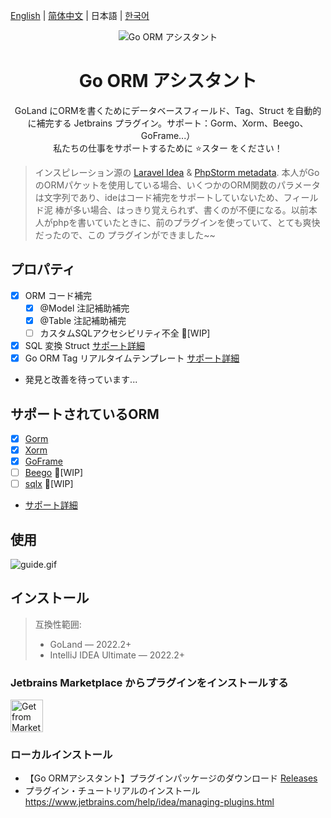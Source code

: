 [English](./README.md) | [简体中文](./README-zh_CN.md) | 日本語 | [한국어](./README-ko_KR.md)

<div align="center">
    <img src="./src/main/resources/icons/icon64x64.svg" alt="Go ORM アシスタント"/>
    <h1 align="center">Go ORM アシスタント</h1>
</div>

<p align="center">GoLand にORMを書くためにデータベースフィールド、Tag、Struct を自動的に補完する Jetbrains プラグイン。サポート：Gorm、Xorm、Beego、GoFrame...）<br>私たちの仕事をサポートするために ⭐️スター をください！</p>

> インスピレーション源の  [Laravel Idea](https://plugins.jetbrains.com/plugin/13441-laravel-idea) &
> [PhpStorm metadata](https://www.jetbrains.com/help/phpstorm/ide-advanced-metadata.html).
> 本人がGoのORMパケットを使用している場合、いくつかのORM関数のパラメータは文字列であり、ideはコード補完をサポートしていないため、フィールド泥
> 棒が多い場合、はっきり覚えられず、書くのが不便になる。以前本人がphpを書いていたときに、前のプラグインを使っていて、とても爽快だったので、この
> プラグインができました~~

## プロパティ

- [x] ORM コード補完
    - [x] @Model 注記補助補完
    - [x] @Table 注記補助補完
    - [ ] カスタムSQLアクセシビリティ不全 🚧[WIP]
- [x] SQL 変換 Struct [サポート詳細](./SUPPORTED.md#supported-sql-to-struct-conversion)
- [x] Go ORM Tag リアルタイムテンプレート [サポート詳細](./SUPPORTED.md#supported-orm-tags-live-template)
- 発見と改善を待っています...

## サポートされているORM

- [x] [Gorm](https://github.com/go-gorm/gorm)
- [x] [Xorm](https://gitea.com/xorm/xorm)
- [x] [GoFrame](https://github.com/gogf/gf)
- [ ] [Beego](https://github.com/beego/beego) 🚧[WIP]
- [ ] [sqlx](https://github.com/jmoiron/sqlx) 🚧[WIP]
- [サポート詳細](./SUPPORTED.md)

## 使用

![guide.gif](assets%2Fguide.gif)

## インストール

> 互換性範囲:
> - GoLand — 2022.2+
> - IntelliJ IDEA Ultimate — 2022.2+

### Jetbrains Marketplace からプラグインをインストールする

<a href="https://plugins.jetbrains.com/plugin/22173-go-orm-helper" target="_blank">
    <img src="./assets/installation_button.svg" height="52" alt="Get from Marketplace" title="Get from Marketplace">
</a>

### ローカルインストール

- 【Go ORMアシスタント】プラグインパッケージのダウンロード [Releases](https://github.com/maiqingqiang/go-orm-helper/releases)
- プラグイン・チュートリアルのインストール https://www.jetbrains.com/help/idea/managing-plugins.html